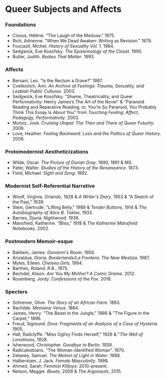 # Queer Subjects and Affects

### Foundations
- Cixous, Hélène. "The Laugh of the Medusa." 1975.
- Rich, Adrienne. "When We Dead Awaken: Writing as Revision." 1979.
- Foucault, Michel. *History of Sexuality Vol. 1*. 1984.
- Sedgwick, Eve Kosofsky. *The Epistemology of the Closet*. 1990.
- Butler, Judith. *Bodies That Matter*. 1993. 

### Affects
- Bersani, Leo. “Is the Rectum a Grave?” 1987.
- Cvetkovich, Ann. *An Archive of Feelings: Trauma, Sexuality, and Lesbian Public Cultures*. 2003.
- Sedgwick, Eve Kosofsky. "Shame, Theatricality, and Queer Performativity: Henry James’s The Art of the Novel" & "Paranoid Reading and Reparative Reading, or, You’re So Paranoid, You Probably Think This Essay Is About You" from *Touching Feeling: Affect, Pedagogy, Performativity*. 2003.
- Muñoz, José. *Cruising Utopia: The Then and There of Queer Futurity*. 2009.
- Love, Heather. *Feeling Backward: Loss and the Politics of Queer History*. 2009.

### Protomodernist Aestheticizations
- Wilde, Oscar. *The Picture of Dorian Gray*. 1890, 1891 & MS.
- Pater, Walter. *Studies of the History of the Renaissance*. 1873.
- Field, Michael. *Sight and Song*. 1892.

### Modernist Self-Referential Narrative
- Woolf, Virginia. *Orlando*, 1928 & *A Writer's Diary*, 1953 & "A Sketch of the Past," 1939.
- Stein, Gertrude. "Lifting Belly," 1989 & *Tender Buttons*, 1914 & *The Autobiography of Alice B. Toklas*, 1933.
- Barnes, Djuna. *Nightwood*. 1936.
- Mansfield, Katherine. "Bliss," 1918 & *The Katherine Mansfield Notebooks*. 2002.

### Postmodern Memoir-esque
- Baldwin, James. *Giovanni's Room*. 1956.
- Anzaldua, Gloria. *Borderlands/La Frontera: The New Mestiza*. 1987.
- Myles, Eileen. *Chelsea Girls*. 1994.
- Barthes, Roland. *R.B.*. 1975.
- Bechdel, Alison. *Are You My Mother? A Comic Drama*. 2012.
- Rosenberg, Jordy. *Confessions of the Fox*. 2018.

### Specters
* Schreiner, Olive. *The Story of an African Farm*. 1883.
* Rachilde. *Monsieur Venus*. 1884.
* James, Henry. "The Beast in the Jungle," 1886 & "The Figure in the Carpet," 1896.
* Freud, Sigmund. *Dora: Fragments of an Analysis of a Case of Hysteria*. 1905.
* Hall, Radclyffe. "Miss Ogilvy Finds Herself," 1926 & "*The Well of Loneliness*, 1928.
* Isherwood, Christopher. *Goodbye to Berlin*. 1939.
* Radicalesbians. "The Woman-Identified Woman". 1970.
* Delaney, Samuel. *The Motion of Light in Water*. 1988.
* Halberstam, J. Jack. *Female Masculinity*. 1998.
* Ahmed, Sarah. *Feminist Killjoys*. 2010-present.
* Nelson, Maggie. *Bluets*, 2009 & *The Argonauts*, 2015.

